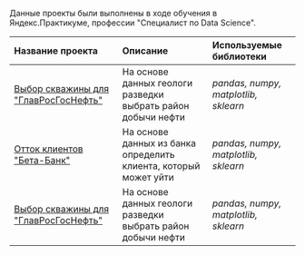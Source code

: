 Данные проекты были выполнены в ходе обучения в Яндекс.Практикуме, профессии "Специалист по Data Science".

| Название проекта | Описание | Используемые библиотеки | 
| :---------------------- | :---------------------- | :---------------------- |
| [Выбор скважины для "ГлавРосГосНефть"](big_cities_music) | На основе данных геологи разведки выбрать район добычи нефти| *pandas, numpy, matplotlib, sklearn* |
| [Отток клиентов "Бета-Банк"](big_cities_music) | На основе данных из банка определить клиента, который может уйти| *pandas, numpy, matplotlib, sklearn* |
| [Выбор скважины для "ГлавРосГосНефть"](big_cities_music) | На основе данных геологи разведки выбрать район добычи нефти| *pandas, numpy, matplotlib, sklearn* |
